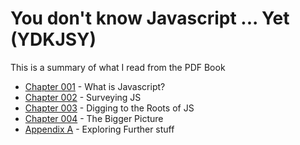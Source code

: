 # You don't know Javascript ... Yet (YDKJSY)
This is a summary of what I read from the PDF Book 

- [Chapter 001](chapter001.md) - What is Javascript?
- [Chapter 002](chapter002.md) - Surveying JS
- [Chapter 003](chapter003.md) - Digging to the Roots of JS
- [Chapter 004](chapter004.md) - The Bigger Picture
- [Appendix A](AppendixA.md) -  Exploring Further stuff
